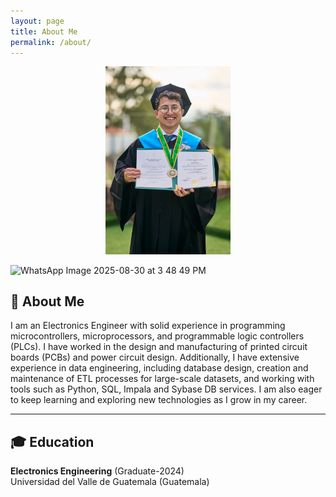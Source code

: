 ```yaml
---
layout: page
title: About Me
permalink: /about/
---
```


<p align="center">
  <img src="assets/WhatsApp Image 2025-08-30 at 3.48.49 PM.jpeg" alt="Andy Bonilla" width="200" />
</p>

![WhatsApp Image 2025-08-30 at 3 48 49 PM](https://github.com/user-attachments/assets/7c096a1f-4e02-46a7-9799-9365143bfbe4)


## 👤 About Me

I am an Electronics Engineer with solid experience in programming microcontrollers, microprocessors, and programmable logic controllers (PLCs). I have worked in the design and manufacturing of printed circuit boards (PCBs) and power circuit design. Additionally, I have extensive experience in data engineering, including database design, creation and maintenance of ETL processes for large-scale datasets, and working with tools such as Python, SQL, Impala and Sybase DB services. I am also eager to keep learning and exploring new technologies as I grow in my career.

---

## 🎓 Education

**Electronics Engineering** (Graduate-2024)  
Universidad del Valle de Guatemala (Guatemala)
